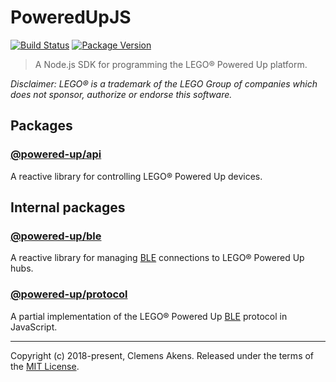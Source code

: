 # PoweredUpJS

[![Build Status](https://travis-ci.org/clebert/powered-up.svg?branch=master)](https://travis-ci.org/clebert/powered-up)
[![Package Version](https://img.shields.io/npm/v/@powered-up/api.svg)](https://yarnpkg.com/en/package/@powered-up/api)

> A Node.js SDK for programming the LEGO® Powered Up platform.

_Disclaimer: LEGO® is a trademark of the LEGO Group of companies which does not
sponsor, authorize or endorse this software._

## Packages

### [@powered-up/api](https://clebert.github.io/powered-up/packages/api/index.html)

A reactive library for controlling LEGO® Powered Up devices.

## Internal packages

### [@powered-up/ble](https://clebert.github.io/powered-up/packages/ble/index.html)

A reactive library for managing
[BLE](https://en.wikipedia.org/wiki/Bluetooth_Low_Energy) connections to LEGO®
Powered Up hubs.

### [@powered-up/protocol](https://clebert.github.io/powered-up/packages/protocol/index.html)

A partial implementation of the LEGO® Powered Up
[BLE](https://en.wikipedia.org/wiki/Bluetooth_Low_Energy) protocol in
JavaScript.

---

Copyright (c) 2018-present, Clemens Akens. Released under the terms of the
[MIT License](https://github.com/clebert/powered-up/blob/master/LICENSE).
